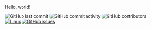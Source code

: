 Hello, world!

![GitHub last commit](https://img.shields.io/github/last-commit/koppi/hello)
![GitHub commit activity](https://img.shields.io/github/commit-activity/w/koppi/hello)
![GitHub contributors](https://img.shields.io/github/contributors/koppi/hello)
[![Linux](https://github.com/koppi/hello/actions/workflows/hello.yml/badge.svg)](https://github.com/koppi/hello/actions/workflows/hello.yml)
[![GitHub issues](https://img.shields.io/github/issues/koppi/hello)](https://github.com/koppi/hello/issues)
